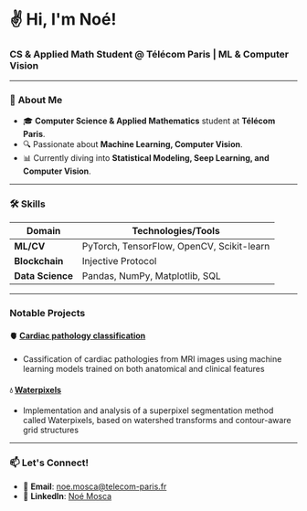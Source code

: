 
<p align="center">
  <h1>✌️ Hi, I'm Noé!</h1>
  <h3>CS & Applied Math Student @ Télécom Paris | ML & Computer Vision</h3>
</p>

---

### 🚀 **About Me**
- 🎓 **Computer Science & Applied Mathematics** student at **Télécom Paris**.
- 🔍 Passionate about **Machine Learning, Computer Vision**.
- 📊 Currently diving into **Statistical Modeling, Seep Learning, and Computer Vision**.

---

### 🛠 **Skills**
| **Domain**       | **Technologies/Tools**                                     |
|------------------|------------------------------------------------------------|
| **ML/CV**        | PyTorch, TensorFlow, OpenCV, Scikit-learn                  |
| **Blockchain**   | Injective Protocol                                         |
| **Data Science** | Pandas, NumPy, Matplotlib, SQL                             |


---


### **Notable Projects**
#### 🫀 **[Cardiac pathology classification](https://github.com/noe-mosca/-Cardiac-pathology-classification)**
- Cassification of cardiac pathologies from MRI images using machine learning models trained on both anatomical and clinical features

#### 💧 **[Waterpixels](https://github.com/noe-mosca/Waterpixels)**
- Implementation and analysis of a superpixel segmentation method called Waterpixels, based on watershed transforms and contour-aware grid structures


---

### 📫 **Let's Connect!**
- 📧 **Email**: [noe.mosca@telecom-paris.fr](mailto:noe.mosca@telecom-paris.fr)
- 💼 **LinkedIn**: [Noé Mosca](https://www.linkedin.com/in/no%C3%A9-mosca-73870123b/)
